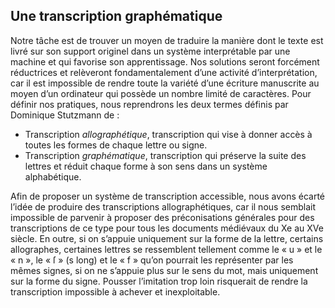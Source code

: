 ## Une transcription graphématique

Notre tâche est de trouver un moyen de traduire la manière dont le texte est livré sur son support
originel dans un système interprétable par une machine et qui favorise son apprentissage. Nos
solutions seront forcément réductrices et relèveront fondamentalement d’une activité
d’interprétation, car il est impossible de rendre toute la variété d’une écriture manuscrite au moyen
d’un ordinateur qui possède un nombre limité de caractères. Pour définir nos pratiques, nous
reprendrons les deux termes définis par Dominique Stutzmann de :
- Transcription *allographétique*, transcription qui vise à donner accès à toutes les formes de
chaque lettre ou signe.
- Transcription *graphématique*, transcription qui préserve la suite des lettres et réduit chaque
forme à son sens dans un système alphabétique.
  
Afin de proposer un système de transcription accessible, nous avons écarté l’idée de produire des
transcriptions allographétiques, car il nous semblait impossible de parvenir à proposer des
préconisations générales pour des transcriptions de ce type pour tous les documents médiévaux du
Xe au XVe siècle. En outre, si on s’appuie uniquement sur la forme de la lettre, certains allographes,
certaines lettres se ressemblent tellement comme le « u » et le « n », le « ſ » (s long) et le « f »
qu’on pourrait les représenter par les mêmes signes, si on ne s’appuie plus sur le sens du mot, mais
uniquement sur la forme du signe. Pousser l’imitation trop loin risquerait de rendre la transcription
impossible à achever et inexploitable. 